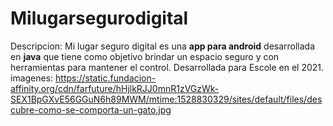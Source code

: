 # Milugarsegurodigital
Descripcion: Mi lugar seguro digital es una <strong>app para android</strong> desarrollada en <strong>java</strong> que tiene como objetivo brindar un espacio seguro y con herramientas para mantener el control. Desarrollada para Escole en el 2021.
<br>
imagenes: https://static.fundacion-affinity.org/cdn/farfuture/hHjlkRJJ0mnR1zVGzWk-SEX1BpGXvE56GGuN6h89MWM/mtime:1528830329/sites/default/files/descubre-como-se-comporta-un-gato.jpg
